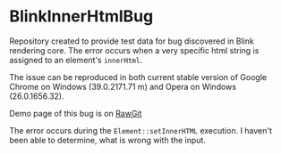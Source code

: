 BlinkInnerHtmlBug
=================

Repository created to provide test data for bug discovered in Blink rendering core. The error occurs when a very specific html string is assigned to an element's `innerHtml`.

The issue can be reproduced in both current stable version of Google Chrome on Windows (39.0.2171.71 m) and Opera on Windows (26.0.1656.32).

Demo page of this bug is on [RawGit](https://rawgit.com/no23reason/BlinkInnerHtmlBug/master/index.html)

The error occurs during the `Element::setInnerHTML` execution. I haven't been able to determine, what is wrong with the input.
